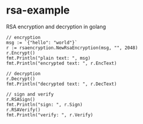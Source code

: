 # rsa-example
RSA encryption and decryption in golang

    // encryption
	msg := `{"hello": "world"}`
	r := rsaencryption.NewRsaEncryption(msg, "", 2048)
	r.Encrypt()
	fmt.Println("plain text: ", msg)
	fmt.Println("encrypted text: ", r.EncText)

	// decryption
	r.Decrypt()
	fmt.Println("decrypted text: ", r.DecText)

	// sign and verify
	r.RSASign()
	fmt.Println("sign: ", r.Sign)
	r.RSAVerify()
	fmt.Println("verify: ", r.Verify)